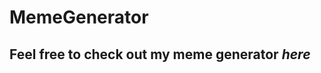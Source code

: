# MemeGenerator

## Feel free to check out my meme generator <i href="https://krqply.github.io/MemeGenerator/" target="_blank">here</a>
